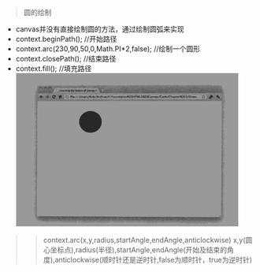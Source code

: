 > 圆的绘制
* canvas并没有直接绘制圆的方法，通过绘制圆弧来实现
* context.beginPath(); //开始路径
* context.arc(230,90,50,0,Math.PI*2,false); //绘制一个圆形
* context.closePath(); //结束路径
* context.fill(); //填充路径
  ![圆](../image/circle.png)
>>context.arc(x,y,radius,startAngle,endAngle,anticlockwise)
x,y(圆心坐标点),radius(半径),startAngle,endAngle(开始及结束的角度),anticlockwise(顺时针还是逆时针,false为顺时针，true为逆时针)